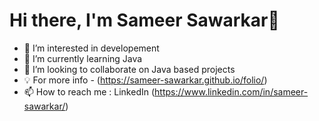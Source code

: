 # Hi there, I'm Sameer Sawarkar👋

- 👀 I’m interested in developement
- 🌱 I’m currently learning Java 
- 👯 I’m looking to collaborate on Java based projects
- 💡 For more info - (https://sameer-sawarkar.github.io/folio/)
- 📫 How to reach me : LinkedIn (https://www.linkedin.com/in/sameer-sawarkar/)
